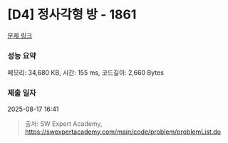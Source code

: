 # [D4] 정사각형 방 - 1861 

[문제 링크](https://swexpertacademy.com/main/code/problem/problemDetail.do?contestProbId=AV5LtJYKDzsDFAXc) 

### 성능 요약

메모리: 34,680 KB, 시간: 155 ms, 코드길이: 2,660 Bytes

### 제출 일자

2025-08-17 16:41



> 출처: SW Expert Academy, https://swexpertacademy.com/main/code/problem/problemList.do